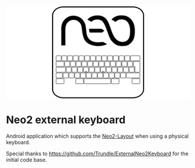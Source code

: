 ![logo](https://raw.githubusercontent.com/Viatorus/neo2-external-keyboard/main/images/logo_banner.png)

# Neo2 external keyboard

Android application which supports the [Neo2-Layout](https://neo-layout.org/) when using a physical keyboard.

Special thanks to https://github.com/Trundle/ExternalNeo2Keyboard for the initial code base.
